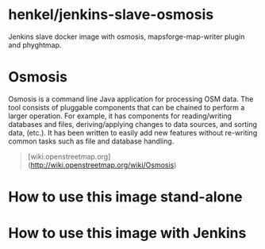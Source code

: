 # henkel/jenkins-slave-osmosis
Jenkins slave docker image with osmosis, mapsforge-map-writer plugin and phyghtmap.

# Osmosis
Osmosis is a command line Java application for processing OSM data. The tool consists of pluggable components that can be chained to perform a larger operation. For example, it has components for reading/writing databases and files, deriving/applying changes to data sources, and sorting data, (etc.). It has been written to easily add new features without re-writing common tasks such as file and database handling.

> [wiki.openstreetmap.org] (http://wiki.openstreetmap.org/wiki/Osmosis)


# How to use this image stand-alone



# How to use this image with Jenkins




